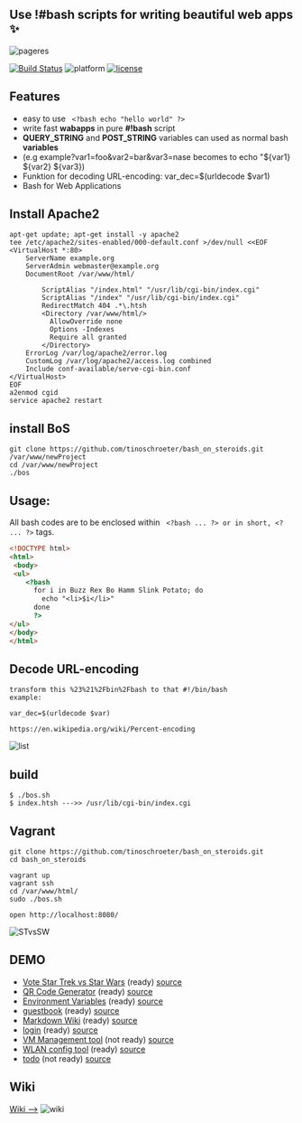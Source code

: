 ## Use !#bash scripts for writing beautiful web apps  :sparkles:
![pageres](https://raw.githubusercontent.com/tinoschroeter/bash_on_steroids/master/static/like_a_boss.png)

[![Build Status](https://travis-ci.org/tinoschroeter/bash_on_steroids.svg?branch=master)](https://travis-ci.org/tinoschroeter/bash_on_steroids)
![platform](https://img.shields.io/badge/platform-OSX%2C%20Linux%20%26%20Windows-blue.svg) 
[![license](https://img.shields.io/github/license/mashape/apistatus.svg?style=plastic)]()


## Features
- easy to use  ``` <?bash echo "hello world" ?>```
- write fast **wabapps** in pure **#!bash** script
- **QUERY_STRING** and **POST_STRING** variables can used as normal bash **variables**
- (e.g example?var1=foo&var2=bar&var3=nase becomes to echo "${var1} ${var2} ${var3})
- Funktion for decoding URL-encoding: var_dec=$(urldecode $var1)
- Bash for Web Applications

## Install Apache2
```shell
apt-get update; apt-get install -y apache2
tee /etc/apache2/sites-enabled/000-default.conf >/dev/null <<EOF
<VirtualHost *:80>
	ServerName example.org
	ServerAdmin webmaster@example.org
	DocumentRoot /var/www/html/
 
        ScriptAlias "/index.html" "/usr/lib/cgi-bin/index.cgi"
        ScriptAlias "/index" "/usr/lib/cgi-bin/index.cgi"
        RedirectMatch 404 .*\.htsh
        <Directory /var/www/html/>
          AllowOverride none
          Options -Indexes
          Require all granted
        </Directory>
	ErrorLog /var/log/apache2/error.log
	CustomLog /var/log/apache2/access.log combined
	Include conf-available/serve-cgi-bin.conf
</VirtualHost>
EOF
a2enmod cgid
service apache2 restart
```
## install BoS
```shell
git clone https://github.com/tinoschroeter/bash_on_steroids.git /var/www/newProject
cd /var/www/newProject
./bos
```

## Usage:
All bash codes are to be enclosed within ``` <?bash ... ?> or in short, <? ... ?>``` tags. 
```html
<!DOCTYPE html>
<html>
 <body>
 <ul>
    <?bash
      for i in Buzz Rex Bo Hamm Slink Potato; do
        echo "<li>$i</li>"
      done
      ?>
</ul>
</body>
</html>
```
## Decode URL-encoding
```
transform this %23%21%2Fbin%2Fbash to that #!/bin/bash
example:

var_dec=$(urldecode $var)

https://en.wikipedia.org/wiki/Percent-encoding
```
![list](https://github.com/tinoschroeter/bash_on_steroids/blob/master/static/lists.png)

## build
```shell
$ ./bos.sh 
$ index.htsh --->> /usr/lib/cgi-bin/index.cgi
```
## Vagrant
```shell
git clone https://github.com/tinoschroeter/bash_on_steroids.git
cd bash_on_steroids

vagrant up
vagrant ssh
cd /var/www/html/
sudo ./bos.sh

open http://localhost:8080/
```
![STvsSW](https://github.com/tinoschroeter/bash_on_steroids/blob/master/static/stvssw.jpg)

## DEMO

  * [Vote Star Trek vs Star Wars](https://vote.tino-schroeter.de) (ready) 
[source](https://github.com/tinoschroeter/bash_on_steroids/tree/master/DEMO/vote)
  * [QR Code Generator](https://qrcode.tino-schroeter.de) (ready) 
[source](https://github.com/tinoschroeter/bash_on_steroids/tree/master/DEMO/qrcode)
  * [Environment Variables](https://env.tino-schroeter.de) (ready) 
[source](https://github.com/tinoschroeter/bash_on_steroids/tree/master/DEMO/env)
  * [guestbook](https://guestbook.tino-schroeter.de) (ready)
[source](https://github.com/tinoschroeter/bash_on_steroids/tree/master/DEMO/guestbook)
  * [Markdown Wiki](https://wiki.tino-schroeter.de) (ready) 
[source](https://github.com/tinoschroeter/bash_on_steroids/tree/master/DEMO/wiki)
  * [login](https://login.tino-schroeter.de) (ready)
[source](https://github.com/tinoschroeter/bash_on_steroids/tree/master/DEMO/login)
  * [VM Management tool](https://vmtool.tino-schroeter.de) (not ready) 
[source](https://github.com/tinoschroeter/bash_on_steroids/tree/master/DEMO/vmtool)
  * [WLAN config tool](https://wlan.tino-schroeter.de) (ready) 
[source](https://github.com/tinoschroeter/bash_on_steroids/tree/master/DEMO/wlan)
  * [todo](https://todo.tino-schroeter.de) (not ready)
[source](https://github.com/tinoschroeter/bash_on_steroids/tree/master/DEMO/todo)


## Wiki

[Wiki -->](https://github.com/tinoschroeter/bash_on_steroids/wiki)
![wiki](https://raw.githubusercontent.com/tinoschroeter/bash_on_steroids/master/static/wiki.jpg "wiki")
